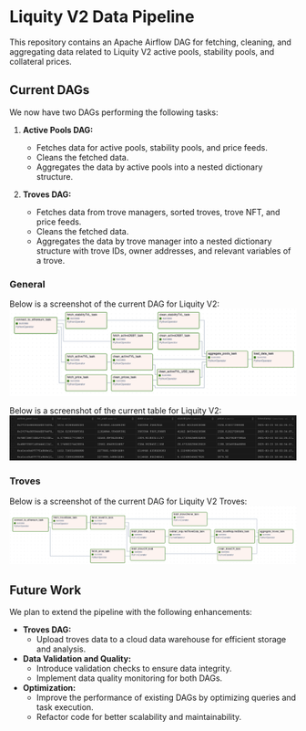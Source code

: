 # Liquity V2 Data Pipeline

This repository contains an Apache Airflow DAG for fetching, cleaning, and aggregating data related to Liquity V2 active pools, stability pools, and collateral prices.

## Current DAGs

We now have two DAGs performing the following tasks:

1. **Active Pools DAG:**
   - Fetches data for active pools, stability pools, and price feeds.
   - Cleans the fetched data.
   - Aggregates the data by active pools into a nested dictionary structure.

2. **Troves DAG:**
   - Fetches data from trove managers, sorted troves, trove NFT, and price feeds.
   - Cleans the fetched data.
   - Aggregates the data by trove manager into a nested dictionary structure with trove IDs, owner addresses, and relevant variables of a trove.

### General
Below is a screenshot of the current DAG for Liquity V2:
![Current DAG](images/dag_general.png)

Below is a screenshot of the current table for Liquity V2:
![Current Database](images/db_general.png)

### Troves
Below is a screenshot of the current DAG for Liquity V2 Troves:
![Current DAG Troves](images/dag_troves.png)


## Future Work

We plan to extend the pipeline with the following enhancements:
- **Troves DAG:**
  - Upload troves data to a cloud data warehouse for efficient storage and analysis.
- **Data Validation and Quality:**
  - Introduce validation checks to ensure data integrity.
  - Implement data quality monitoring for both DAGs.
- **Optimization:**
  - Improve the performance of existing DAGs by optimizing queries and task execution.
  - Refactor code for better scalability and maintainability.
